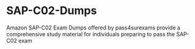 # SAP-C02-Dumps
Amazon SAP-C02 Exam Dumps offered by pass4surexams provide a comprehensive study material for individuals preparing to pass the SAP-C02 exam
